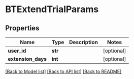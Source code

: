 # BTExtendTrialParams

## Properties
Name | Type | Description | Notes
------------ | ------------- | ------------- | -------------
**user_id** | **str** |  | [optional] 
**extension_days** | **int** |  | [optional] 

[[Back to Model list]](../README.md#documentation-for-models) [[Back to API list]](../README.md#documentation-for-api-endpoints) [[Back to README]](../README.md)


